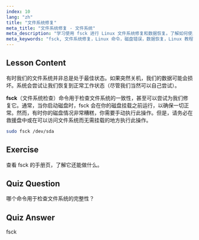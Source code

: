 ```yaml
---
index: 10
lang: "zh"
title: "文件系统修复"
meta_title: "文件系统修复 - 文件系统"
meta_description: "学习使用 fsck 进行 Linux 文件系统修复和数据恢复。了解如何使用这个基本命令检查和修复磁盘错误。开始你的 Linux 之旅！"
meta_keywords: "fsck, 文件系统修复，Linux 命令，磁盘错误，数据恢复，Linux 教程，初学者指南"
---
```


## Lesson Content

有时我们的文件系统并非总是处于最佳状态。如果突然关机，我们的数据可能会损坏。系统会尝试让我们恢复到正常工作状态（尽管我们当然可以自己尝试）。

**fsck**（文件系统检查）命令用于检查文件系统的一致性，甚至可以尝试为我们修复它。通常，当你启动磁盘时，fsck 会在你的磁盘挂载之前运行，以确保一切正常。然而，有时你的磁盘情况非常糟糕，你需要手动执行此操作。但是，请务必在救援盘中或在可以访问文件系统而无需挂载的地方执行此操作。

```bash
sudo fsck /dev/sda
```

## Exercise

查看 fsck 的手册页，了解它还能做什么。

## Quiz Question

哪个命令用于检查文件系统的完整性？

## Quiz Answer

fsck
